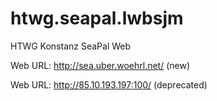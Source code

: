 htwg.seapal.lwbsjm
==================

HTWG Konstanz SeaPal Web

Web URL: http://sea.uber.woehrl.net/ (new)

Web URL: http://85.10.193.197:100/ (deprecated)